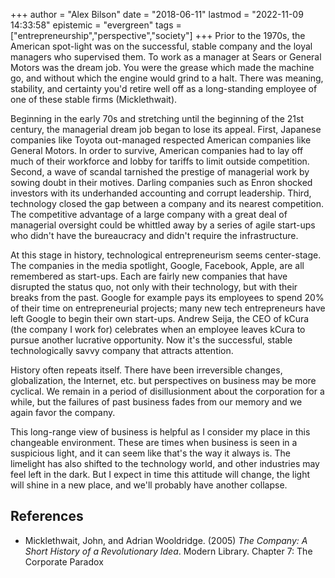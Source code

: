 +++
author = "Alex Bilson"
date = "2018-06-11"
lastmod = "2022-11-09 14:33:58"
epistemic = "evergreen"
tags = ["entrepreneurship","perspective","society"]
+++
Prior to the 1970s, the American spot-light was on the successful, stable company and the loyal managers who supervised them. To work as a manager at Sears or General Motors was the dream job. You were the grease which made the machine go, and without which the engine would grind to a halt. There was meaning, stability, and certainty you'd retire well off as a long-standing employee of one of these stable firms (Micklethwait).

Beginning in the early 70s and stretching until the beginning of the 21st century, the managerial dream job began to lose its appeal. First, Japanese companies like Toyota out-managed respected American companies like General Motors. In order to survive, American companies had to lay off much of their workforce and lobby for tariffs to limit outside competition. Second, a wave of scandal tarnished the prestige of managerial work by sowing doubt in their motives. Darling companies such as Enron shocked investors with its underhanded accounting and corrupt leadership. Third, technology closed the gap between a company and its nearest competition. The competitive advantage of a large company with a great deal of managerial oversight could be whittled away by a series of agile start-ups who didn't have the bureaucracy and didn't require the infrastructure.

At this stage in history, technological entrepreneurism seems center-stage. The companies in the media spotlight, Google, Facebook, Apple, are all remembered as start-ups. Each are fairly new companies that have disrupted the status quo, not only with their technology, but with their breaks from the past. Google for example pays its employees to spend 20% of their time on entrepreneurial projects; many new tech entrepreneurs have left Google to begin their own start-ups. Andrew Seija, the CEO of kCura (the company I work for) celebrates when an employee leaves kCura to pursue another lucrative opportunity. Now it's the successful, <strikeout>stable<strikeout> technologically savvy company that attracts attention.

History often repeats itself. There have been irreversible changes, globalization, the Internet, etc. but perspectives on business may be more cyclical. We remain in a period of disillusionment about the corporation for a while, but the failures of past business fades from our memory and we again favor the company.

This long-range view of business is helpful as I consider my place in this changeable environment. These are times when business is seen in a suspicious light, and it can seem like that's the way it always is. The limelight has also shifted to the technology world, and other industries may feel left in the dark. But I expect in time this attitude will change, the light will shine in a new place, and we'll probably have another collapse.

## References

- Micklethwait, John, and Adrian Wooldridge. (2005) _The Company: A Short History of a Revolutionary Idea_. Modern Library. Chapter 7: The Corporate Paradox
